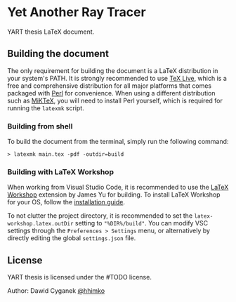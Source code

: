 # Yet Another Ray Tracer 
YART thesis LaTeX document.

## Building the document
The only requirement for building the document is a LaTeX distribution in your system's PATH. It is strongly recommended to use [TeX Live], which is a free and comprehensive distribution for all major platforms that comes packaged with [Perl] for convenience. When using a different distribution such as [MiKTeX], you will need to install Perl yourself, which is required for running the `latexmk` script.

### Building from shell
To build the document from the terminal, simply run the following command:

```shell
> latexmk main.tex -pdf -outdir=build 
```

### Building with LaTeX Workshop
When working from Visual Studio Code, it is recommended to use the [LaTeX Workshop] extension by James Yu for building. To install LaTeX Workshop for your OS, follow the [installation guide]. 

To not clutter the project directory, it is recommended to set the `latex-workshop.latex.outDir` setting to `"%DIR%/build"`. You can modify VSC settings through the `Preferences > Settings` menu, or alternatively by directly editing the global `settings.json` file.

## License
YART thesis is licensed under the #TODO license.

Author: Dawid Cyganek [@hhimko]




[TeX Live]: https://www.tug.org/texlive/
[Perl]: https://www.perl.org/
[MiKTeX]: https://miktex.org/
[LaTeX Workshop]: https://marketplace.visualstudio.com/items?itemName=James-Yu.latex-workshop
[installation guide]: https://github.com/James-Yu/LaTeX-Workshop/wiki/Install
[@hhimko]: https://github.com/hhimko
